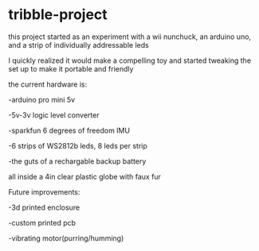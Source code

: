 # tribble-project
this project started as an experiment with a wii nunchuck, an arduino uno, and a strip of individually addressable leds

I quickly realized it would make a compelling toy and started tweaking the set up to make it portable and friendly

the current hardware is:

-arduino pro mini 5v

-5v-3v logic level converter

-sparkfun 6 degrees of freedom IMU

-6 strips of WS2812b leds, 8 leds per strip

-the guts of a rechargable backup battery

all inside a 4in clear plastic globe with faux fur


Future improvements:

-3d printed enclosure

-custom printed pcb

-vibrating motor(purring/humming)
